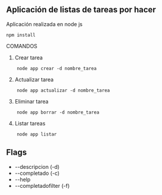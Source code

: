 ## Aplicación de listas de tareas por hacer
Aplicación realizada en node js 
```
npm install
```
COMANDOS
1. Crear tarea
```
    node app crear -d nombre_tarea 
```
2. Actualizar tarea
```
    node app actualizar -d nombre_tarea 
```
3. Eliminar tarea
```
    node app borrar -d nombre_tarea 
```
4. Listar tareas
```
    node app listar
```
## Flags
*   --descripcion (-d)
*   --completado  (-c)
*   --help
*   --completadofilter (-f)
